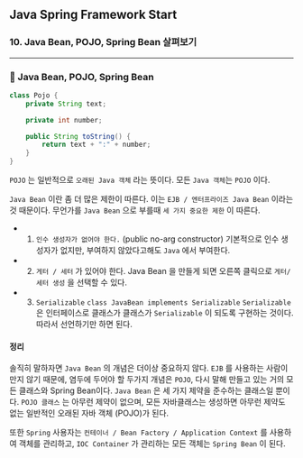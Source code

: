 ## Java Spring Framework Start

### 10. Java Bean, POJO, Spring Bean 살펴보기

---

### 📌 Java Bean, POJO, Spring Bean

```java
class Pojo {
	private String text;

    private int number;

    public String toString() {
    	return text + ":" + number;
    }
}
```

`POJO` 는 일반적으로 `오래된 Java 객체` 라는 뜻이다. 모든 `Java 객체`는 `POJO` 이다.

`Java Bean` 이란 좀 더 많은 제한이 따른다. 이는 `EJB / 엔터프라이즈 Java Bean` 이라는 것 때문이다. 무언가를 `Java Bean` 으로 부를때 `세 가지 중요한 제한` 이 따른다.

- 1. `인수 생성자가 없어야 한다.` (public no-arg constructor)
     기본적으로 인수 생성자가 없지만, 부여하지 않았다고해도 `Java` 에서 부여한다.

- 2. `게터 / 세터` 가 있어야 한다.
     Java Bean 을 만들게 되면 오른쪽 클릭으로 `게터/세터 생성` 을 선택할 수 있다.

- 3. `Serializable`
     `class JavaBean implements Serializable`
     `Serializable` 은 인터페이스로 클래스가 클래스가 `Serializable` 이 되도록 구현하는 것이다. 따라서 선언하기만 하면 된다.

#### 정리

솔직히 말하자면 `Java Bean` 의 개념은 더이상 중요하지 않다. `EJB` 를 사용하는 사람이 만지 않기 때문에, 염두에 두어야 할 두가지 개념은 `POJO`, 다시 말해 만들고 있는 거의 모든 클래스와 Spring Bean이다.
`Java Bean` 은 세 가지 제약을 준수하는 클래스일 뿐이다. `POJO 클래스` 는 아무런 제약이 없으며, 모든 자바클래스는 생성하면 아무런 제약도 없는 일반적인 오래된 자바 객체 (POJO)가 된다.

또한 `Spring` 사용자는 `컨테이너 / Bean Factory / Application Context` 를 사용하여 객체를 관리하고, `IOC Container` 가 관리하는 모든 객체는 `Spring Bean` 이 된다.
